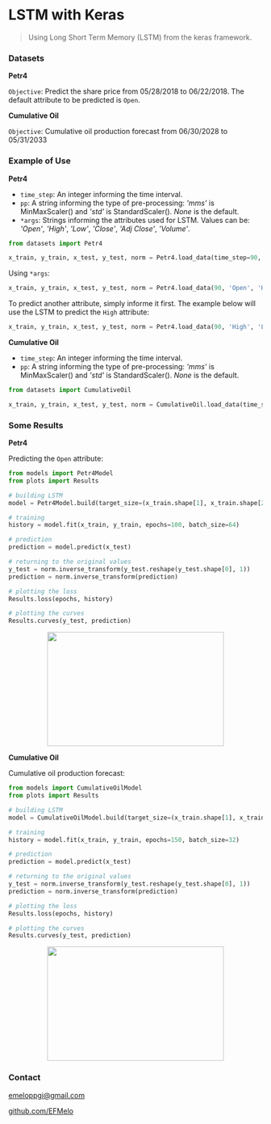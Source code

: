 # LSTM with Keras

> Using Long Short Term Memory (LSTM) from the keras framework.

### Datasets

**Petr4**

`Objective`: Predict the share price from 05/28/2018 to 06/22/2018. The default attribute to be predicted is `Open`.

**Cumulative Oil**

`Objective`: Cumulative oil production forecast from 06/30/2028 to 05/31/2033

### Example of Use

**Petr4**

- `time_step`: An integer informing the time interval.
- `pp`: A string informing the type of pre-processing: _'mms'_ is MinMaxScaler() and _'std'_ is StandardScaler(). _None_ is the default.
- `*args`: Strings informing the attributes used for LSTM. Values ​​can be: _'Open'_, _'High'_, _'Low'_, _'Close'_, _'Adj Close'_, _'Volume'_.

```python
from datasets import Petr4

x_train, y_train, x_test, y_test, norm = Petr4.load_data(time_step=90, pp='mms')
```

Using `*args`:

```python
x_train, y_train, x_test, y_test, norm = Petr4.load_data(90, 'Open', 'High', 'Low', 'Adj Close', pp='mms')
```

To predict another attribute, simply informe it first. The example below will use the LSTM to predict the `High` attribute:

```python
x_train, y_train, x_test, y_test, norm = Petr4.load_data(90, 'High', 'Low', 'Volume', pp='mms')
```

**Cumulative Oil**

- `time_step`: An integer informing the time interval.
- `pp`: A string informing the type of pre-processing: _'mms'_ is MinMaxScaler() and _'std'_ is StandardScaler(). _None_ is the default.

```python
from datasets import CumulativeOil

x_train, y_train, x_test, y_test, norm = CumulativeOil.load_data(time_step=20, pp='std')
```


### Some Results

**Petr4**

Predicting the `Open` attribute:

```python
from models import Petr4Model
from plots import Results

# building LSTM
model = Petr4Model.build(target_size=(x_train.shape[1], x_train.shape[2]))

# training
history = model.fit(x_train, y_train, epochs=100, batch_size=64)

# prediction
prediction = model.predict(x_test)

# returning to the original values
y_test = norm.inverse_transform(y_test.reshape(y_test.shape[0], 1))
prediction = norm.inverse_transform(prediction)

# plotting the loss
Results.loss(epochs, history)

# plotting the curves
Results.curves(y_test, prediction)
```

<p align="center">
  <img width="350" height="226" src="https://i.imgur.com/ueqakOt.png">
</p>


**Cumulative Oil**

Cumulative oil production forecast:

```python
from models import CumulativeOilModel
from plots import Results

# building LSTM
model = CumulativeOilModel.build(target_size=(x_train.shape[1], x_train.shape[2]))

# training
history = model.fit(x_train, y_train, epochs=150, batch_size=32)

# prediction
prediction = model.predict(x_test)

# returning to the original values
y_test = norm.inverse_transform(y_test.reshape(y_test.shape[0], 1))
prediction = norm.inverse_transform(prediction)

# plotting the loss
Results.loss(epochs, history)

# plotting the curves
Results.curves(y_test, prediction)
```

<p align="center">
  <img width="350" height="226" src="https://i.imgur.com/04fBLfA.png">
</p>


### Contact

emeloppgi@gmail.com

[github.com/EFMelo](https://github.com/EFMelo)